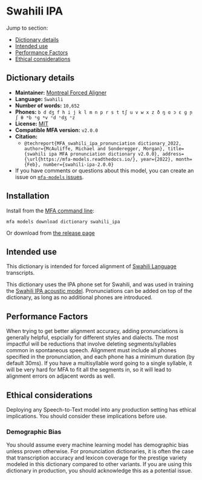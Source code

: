
# Swahili IPA

Jump to section:

- [Dictionary details](#dictionary-details)
- [Intended use](#intended-use)
- [Performance Factors](#performance-factors)
- [Ethical considerations](#ethical-considerations)

## Dictionary details

- **Maintainer:** [Montreal Forced Aligner](https://montreal-forced-aligner.readthedocs.io/)
- **Language:** `Swahili`
- **Number of words:** `10,652`
- **Phones:** `b d dʒ f h i j k l m n p r s t tʃ u v w x z ð ŋ ɑ ɔ ɛ ɡ ɲ ʃ θ ᵐb ᵑɡ ᶬv ⁿd ⁿdʒ ⁿz`
- **License:** [MIT](https://github.com/MontrealCorpusTools/mfa-models/tree/main/dictionary/swahili/ipa/v2.0.0/LICENSE)
- **Compatible MFA version:** `v2.0.0`
- **Citation:**
  - `@techreport{MFA_swahili_ipa_pronunciation dictionary_2022, author={McAuliffe, Michael and Sonderegger, Morgan}, title={swahili ipa MFA pronunciation dictionary v2.0.0}, address={\url{https://mfa-models.readthedocs.io/}, year={2022}, month={Feb}, number={swahili-ipa-2.0.0}`
- If you have comments or questions about this model, you can create an issue on [`mfa-models` issues](https://github.com/MontrealCorpusTools/mfa-models/issues).

## Installation

Install from the [MFA command line](https://montreal-forced-aligner.readthedocs.io/en/latest/user_guide/models/index.html):

```
mfa models download dictionary swahili_ipa
```

Or download from [the release page](https://github.com/MontrealCorpusTools/mfa-models/releases/tag/dictionary-swahili_ipa-v2.0.0)

## Intended use

This dictionary is intended for forced alignment of [Swahili Language](https://en.wikipedia.org/wiki/Swahili_language) transcripts.

This dictionary uses the IPA phone set for Swahili, and was used in training the
[Swahili IPA acoustic model](https://github.com/MontrealCorpusTools/mfa-models/blob/main/acoustic/Swahili/IPA/v2.0.0/).
Pronunciations can be added on top of the dictionary, as long as no additional phones are introduced.

## Performance Factors

When trying to get better alignment accuracy, adding pronunciations is generally helpful, espcially for different styles and dialects.  The most impactful will be reductions that
involve deleting segments/syllables common in spontaneous speech.  Alignment must include all phones specified in the pronunciation, and each phone has
a minimum duration (by default 30ms). If you have a multisyllable word going to a single syllable, it will be very hard for MFA to fit all the segments in,
so it will lead to alignment errors on adjacent words as well.

## Ethical considerations

Deploying any Speech-to-Text model into any production setting has ethical implications. You should consider these implications before use.

### Demographic Bias

You should assume every machine learning model has demographic bias unless proven otherwise.
For pronunciation dictionaries, it is often the case that transcription accuracy and lexicon coverage for the prestige variety modeled in this dictionary compared to other variants.
If you are using this dictionary in production, you should acknowledge this as a potential issue.
